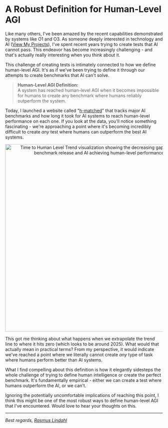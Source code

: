 # A Robust Definition for Human-Level AGI

Like many others, I've been amazed by the recent capabilities demonstrated by systems like O1 and O3. As someone deeply interested in technology and AI ([View My Projects](https://www.lindahl.works/#projects)), I've spent recent years trying to create tests that AI cannot pass. This endeavor has become increasingly challenging - and that's actually really interesting when you think about it.

This challenge of creating tests is intimately connected to how we define human-level AGI. It's as if we've been trying to define it through our attempts to create benchmarks that AI can't solve.

> **Human-Level AGI Definition:**  
> A system has reached human-level AGI when it becomes impossible for humans to create any benchmark where humans reliably outperform the system.

Today, I launched a website called "[h-matched](https://h-matched.vercel.app/)" that tracks major AI benchmarks and how long it took for AI systems to reach human-level performance on each one. If you look at the data, you'll notice something fascinating - we're approaching a point where it's becoming incredibly difficult to create *any* test where humans can outperform the best AI systems.

<div align="center">
<img src="https://github.com/user-attachments/assets/0e351b1e-8de0-4417-b097-592736bdadcf" width="600" alt="Time to Human Level Trend visualization showing the decreasing gap between benchmark release and AI achieving human-level performance">
</div>

This got me thinking about what happens when we extrapolate the trend line to where it hits zero (which looks to be around 2025). What would that actually mean in practical terms? From my perspective, it would indicate we've reached a point where we literally cannot create *any* type of task where humans perform better than AI systems.

What I find compelling about this definition is how it elegantly sidesteps the whole challenge of trying to define human intelligence or create the perfect benchmark. It's fundamentally empirical - either we can create a test where humans outperform the AI, or we can't.

Ignoring the potentially uncomfortable implications of reaching this point, I think this might be one of the most robust ways to define human-level AGI that I've encountered. Would love to hear your thoughts on this.

---
*Best regards,
[Rasmus Lindahl](https://www.lindahl.works/)*
